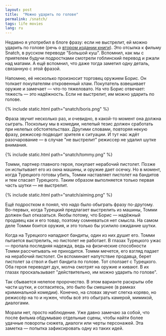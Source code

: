 ```yaml
---
layout: post
title:  "Можно ударить по голове"
permalink: /snatch/
tags: life movies
lang: ru
---
```


Недавно я употребил в блоге фразу: если не выстрелит, ей можно ударить по голове
(речь о [втором издании книги](/clj-2nd-edition/)). Это отсылка к фильму Snatch,
в русском переводе "Большой куш". Вспомнил, как мы с приятелем будучи
подростками смотрели гоблинский перевод и ржали над матами. А ещё вспомнил, что
даже тогда заметил одну деталь, связанную с этой фразой.

Напомню, её несколько произносит торговец оружием Борис. Он толкает покупателям
откровенный хлам. Покупатель взвешивает оружие и замечает — что-то
тяжеловато. На что Борис отвечает: тяжесть — это надёжность. Если не выстрелит,
им можно ударить по голове.

{% include static.html path="snatch/boris.png" %}

Фраза звучит несколько раз, и очевидно, в какой-то момент она должна
сыграть. Поскольку мы в комедии, нелепый тезис должен сработать при нелепых
обстоятельствах. Другими словами, повторяя некую фразу, режиссер подводит
зрителя к ситуации. И тут нас ждёт разочарование — в случае "не выстрелит"
режиссер не удалил шутке внимания.

{% include static.html path="snatch/tommy.png" %}

Томми, партнер главного героя, покупает нерабочий пистолет. Позже он испытывает
его из окна машины, и оружие дает осечку. Но в момент, когда Турецкого готовы
убить, Томми наставляет пистолет на бандитов и тем спасает Турецкого. Таким
образом выполняется только первая часть шутки — не выстрелит.

{% include static.html path="snatch/aiming.png" %}

Ещё подростком я понял, что надо было обыграть фразу по-другому. Во-первых,
когда Турецкий предлагает выстрелить из машины, Томми должен был
отказаться. Якобы потому, что Борис — надёжный продавец как и его товар, поэтому
сомневаться нет смысла. На самом деле Томми боится оружия, и это только бы
усилило ожидание шутки.

Когда на Турецкого нападают бандиты, один из них душит его. Томми пытается
выстрелить, но пистолет не работает. В глазах Турецкого ужас — пропала последняя
надежда, ведь на физические способности Томми рассчитывать не приходится. Томми
мечется, его взгляд падает на нерабочий пистолет. Он вспоминает напутствие
продавца, берет пистолет за ствол и бьет бандита по голове. Тот сползает с
Турецкого. Оба героя переводят дух, молча смотрят на оружие и кивают. В их
глазах проскальзывает "действительно, им можно ударить по голове".

Так сбывается нелепое пророчество. В этом варианте раскрыты обе части шутки, и
согласитесь, это было бы смешнее (в рамках криминальной комедии). Конечно, на
словах звучит слегка коряво, но режиссёр на то и нужен, чтобы всё это обыграть
камерой, мимикой, диалогами.

Морали нет, просто наблюдение. Уже давно замечаю за собой, что после фильма
обдумываю отдельные сцены, чтобы найти более удачные повороты сюжета, диалоги
или черты персонажей. Эта заметка — попытка зафиксировать одну из таких идей.
